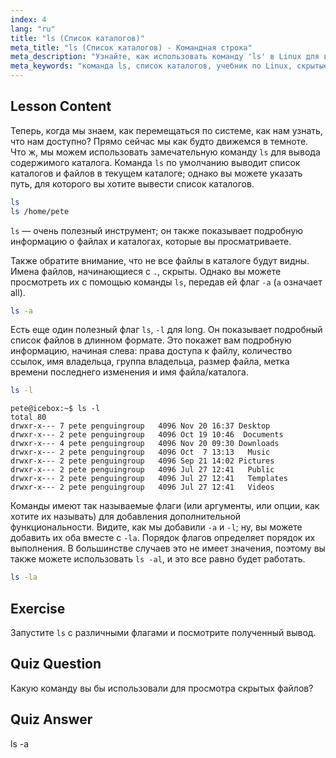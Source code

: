 ```yaml
---
index: 4
lang: "ru"
title: "ls (Список каталогов)"
meta_title: "ls (Список каталогов) - Командная строка"
meta_description: "Узнайте, как использовать команду 'ls' в Linux для вывода содержимого каталогов, просмотра скрытых файлов и понимания деталей файлов. Улучшите свои навыки работы с командной строкой Linux!"
meta_keywords: "команда ls, список каталогов, учебник по Linux, скрытые файлы, команды Linux, Linux для начинающих, руководство по Linux"
---
```


## Lesson Content

Теперь, когда мы знаем, как перемещаться по системе, как нам узнать, что нам доступно? Прямо сейчас мы как будто движемся в темноте. Что ж, мы можем использовать замечательную команду `ls` для вывода содержимого каталога. Команда `ls` по умолчанию выводит список каталогов и файлов в текущем каталоге; однако вы можете указать путь, для которого вы хотите вывести список каталогов.

```bash
ls
ls /home/pete
```

`ls` — очень полезный инструмент; он также показывает подробную информацию о файлах и каталогах, которые вы просматриваете.

Также обратите внимание, что не все файлы в каталоге будут видны. Имена файлов, начинающиеся с `.`, скрыты. Однако вы можете просмотреть их с помощью команды `ls`, передав ей флаг `-a` (`a` означает all).

```bash
ls -a
```

Есть еще один полезный флаг `ls`, `-l` для long. Он показывает подробный список файлов в длинном формате. Это покажет вам подробную информацию, начиная слева: права доступа к файлу, количество ссылок, имя владельца, группа владельца, размер файла, метка времени последнего изменения и имя файла/каталога.

```bash
ls -l
```

```plaintext
pete@icebox:~$ ls -l
total 80
drwxr-x--- 7 pete penguingroup   4096 Nov 20 16:37 Desktop
drwxr-x--- 2 pete penguingroup   4096 Oct 19 10:46  Documents
drwxr-x--- 4 pete penguingroup   4096 Nov 20 09:30 Downloads
drwxr-x--- 2 pete penguingroup   4096 Oct  7 13:13   Music
drwxr-x--- 2 pete penguingroup   4096 Sep 21 14:02 Pictures
drwxr-x--- 2 pete penguingroup   4096 Jul 27 12:41   Public
drwxr-x--- 2 pete penguingroup   4096 Jul 27 12:41   Templates
drwxr-x--- 2 pete penguingroup   4096 Jul 27 12:41   Videos
```

Команды имеют так называемые флаги (или аргументы, или опции, как хотите их называть) для добавления дополнительной функциональности. Видите, как мы добавили `-a` и `-l`; ну, вы можете добавить их оба вместе с `-la`. Порядок флагов определяет порядок их выполнения. В большинстве случаев это не имеет значения, поэтому вы также можете использовать `ls -al`, и это все равно будет работать.

```bash
ls -la
```

## Exercise

Запустите `ls` с различными флагами и посмотрите полученный вывод.

## Quiz Question

Какую команду вы бы использовали для просмотра скрытых файлов?

## Quiz Answer

ls -a
